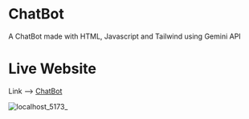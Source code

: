 # ChatBot
 A ChatBot made with HTML, Javascript and Tailwind using Gemini API
# Live Website
Link --> [ChatBot](https://chatbot-ai-app.vercel.app/)

![localhost_5173_](https://github.com/rahulv77/ChatBot/assets/171241236/698d3ebe-22ff-46b3-b965-4eeb6d8443a6)
